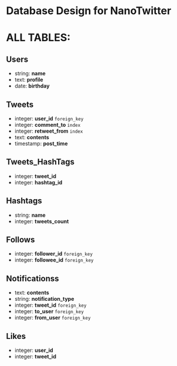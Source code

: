# Database Design for NanoTwitter

# ALL TABLES:

## Users
* string: **name**
* text: **profile**
* date: **birthday**

## Tweets
* integer: **user_id**         `foreign_key`
* integer: **comment_to**      `index` 
* integer: **retweet_from**    `index` 
* text: **contents**
* timestamp: **post_time**

## Tweets_HashTags
* integer: **tweet_id**
* integer: **hashtag_id**

## Hashtags
* string: **name**
* integer: **tweets_count**

## Follows
* integer: **follower_id**     `foreign_key`
* integer: **followee_id**     `foreign_key`

## Notificationss
* text: **contents**
* string: **notification_type**
* integer: **tweet_id**        `foreign_key`
* integer: **to_user**         `foreign_key`
* integer: **from_user**       `foreign_key`

## Likes
* integer: **user_id**
* integer: **tweet_id**